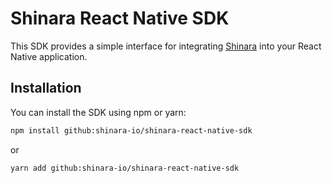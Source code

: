 # Shinara React Native SDK

This SDK provides a simple interface for integrating [Shinara](https://shinara.io/) into your React Native application.

## Installation

You can install the SDK using npm or yarn:

```bash
npm install github:shinara-io/shinara-react-native-sdk
```

or

```bash
yarn add github:shinara-io/shinara-react-native-sdk
```
